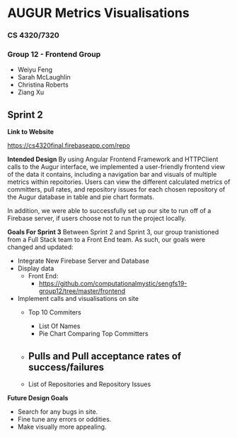 # AUGUR Metrics Visualisations
### CS 4320/7320
### Group 12 - Frontend Group
 - Weiyu Feng
 - Sarah McLaughlin
 - Christina Roberts
 - Ziang Xu
 
## Sprint 2

**Link to Website**

https://cs4320final.firebaseapp.com/repo

**Intended Design**
By using Angular Frontend Framework and HTTPClient calls to the Augur interface, we implemented a user-friendly frontend view of the data it contains, including a navigation bar and visuals of multiple metrics within repoitories. Users can view the different calculated metrics of committers, pull rates, and repository issues for each chosen repository of the Augur database in table and pie chart formats.

In addition, we were able to successfully set up our site to run off of a Firebase server, if users choose not to run the project locally.

**Goals For Sprint 3**
  Between Sprint 2 and Sprint 3, our group tranistioned from a Full Stack team to a Front End team. As such, our goals were changed and updated: 
  
- Integrate New Firebase Server and Database
- Display data
   - Front End:
     - https://github.com/computationalmystic/sengfs19-group12/tree/master/frontend
- Implement calls and visualisations on site
  - Top 10 Commiters
    - List Of Names
    - Pie Chart Comparing Top Committers
  - Pulls and Pull acceptance rates of success/failures
    -
 
  - List of Repositories and Repository Issues


**Future Design Goals**
  - Search for any bugs in site.
  - Fine tune any errors or oddities. 
  - Make visually more appealing.


 
